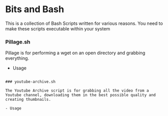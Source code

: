 # Bits and Bash

This is a collection of Bash Scripts written for various reasons. You need to make these scripts executable within your system

### Pillage.sh

Pillage is for performing a wget on an open directory and grabbing everything.

- Usage

```

### youtube-archive.sh

The Youtube Archive script is for grabbing all the video from a Youtube channel, downloading them in the best possible quality and creating thumbnails.

- Usage
```
